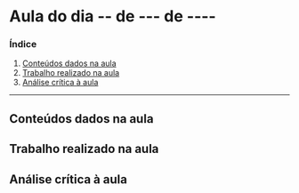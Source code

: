 # Aula do dia -- de --- de ----

<h3><b>Índice</b></h3>

1. [Conteúdos dados na aula](#conteúdos-dados-na-aula)
2. [Trabalho realizado na aula](#trabalho-realizado-na-aula)
3. [Análise crítica à aula](#análise-crítica-à-aula)

---

## Conteúdos dados na aula

## Trabalho realizado na aula

## Análise crítica à aula

